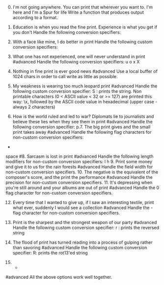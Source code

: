 0. I'm not going anywhere. You can print that wherever you want to. I'm here and I'm a Spur for life
Write a function that produces output according to a format.
1. Education is when you read the fine print. Experience is what you get if you don't
Handle the following conversion specifiers:
2. With a face like mine, I do better in print
Handle the following custom conversion specifiers:
3. What one has not experienced, one will never understand in print
#advanced
Handle the following conversion specifiers:
u
o
x
X
4. Nothing in fine print is ever good news
#advanced
Use a local buffer of 1024 chars in order to call write as little as possible.
5. My weakness is wearing too much leopard print
#advanced
Handle the following custom conversion specifier:
S : prints the string.
Non printable characters (0 < ASCII value < 32 or >= 127) are printed this way: \x, followed by the ASCII code value in hexadecimal (upper case - always 2 characters)


6. How is the world ruled and led to war? Diplomats lie to journalists and believe these lies when they see them in print
#advanced
Handle the following conversion specifier: p.7. The big print gives and the small print takes away
#advanced
Handle the following flag characters for non-custom conversion specifiers:
+
space
#8. Sarcasm is lost in print
#advanced
Handle the following length modifiers for non-custom conversion specifiers:
l
h
9. Print some money and give it to us for the rain forests
#advanced
Handle the field width for non-custom conversion specifiers.
10. The negative is the equivalent of the composer's score, and the print the performance
#advanced
Handle the precision for non-custom conversion specifiers.
11. It's depressing when you're still around and your albums are out of print
#advanced
Handle the 0 flag character for non-custom conversion specifiers.


12. Every time that I wanted to give up, if I saw an interesting textile, print what ever, suddenly I would see a collection
#advanced
Handle the - flag character for non-custom conversion specifiers.


13. Print is the sharpest and the strongest weapon of our party
#advanced
Handle the following custom conversion specifier:
r : prints the reversed string


14. The flood of print has turned reading into a process of gulping rather than savoring
#advanced
Handle the following custom conversion specifier:
R: prints the rot13'ed string
15. *
#advanced
All the above options work well together.

